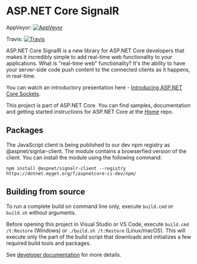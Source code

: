 ASP.NET Core SignalR
========

AppVeyor: [![AppVeyor](https://ci.appveyor.com/api/projects/status/80sq517n7peiaxi9/branch/dev?svg=true)](https://ci.appveyor.com/project/aspnetci/signalr/branch/dev)

Travis:   [![Travis](https://travis-ci.org/aspnet/SignalR.svg?branch=dev)](https://travis-ci.org/aspnet/SignalR)

ASP.NET Core SignalR is a new library for ASP.NET Core developers that makes it incredibly simple to add real-time web functionality to your applications. What is "real-time web" functionality? It's the ability to have your server-side code push content to the connected clients as it happens, in real-time.

You can watch an introductory presentation here - [Introducing ASP.NET Core Sockets](https://vimeo.com/204078084).

This project is part of ASP.NET Core. You can find samples, documentation and getting started instructions for ASP.NET Core at the [Home](https://github.com/aspnet/home) repo.

## Packages

The JavaScript client is being published to our dev npm registry as @aspnet/signlar-client. The module contains a browserfied version of the client. You can install the module using the following command:

`npm install @aspnet/signalr-client --registry https://dotnet.myget.org/f/aspnetcore-ci-dev/npm/`

## Building from source

To run a complete build on command line only, execute `build.cmd` or `build.sh` without arguments.

Before opening this project in Visual Studio or VS Code, execute `build.cmd /t:Restore` (Windows) or `./build.sh /t:Restore` (Linux/macOS).
This will execute only the part of the build script that downloads and initializes a few required build tools and packages.

See [developer documentation](https://github.com/aspnet/Home/wiki) for more details.
